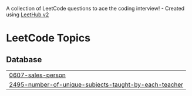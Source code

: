 A collection of LeetCode questions to ace the coding interview! - Created using [LeetHub v2](https://github.com/arunbhardwaj/LeetHub-2.0)
<!---LeetCode Topics Start-->
# LeetCode Topics
## Database
|  |
| ------- |
| [0607-sales-person](https://github.com/sai-kiran-sr/LeetCode-Problems/tree/master/0607-sales-person) |
| [2495-number-of-unique-subjects-taught-by-each-teacher](https://github.com/sai-kiran-sr/LeetCode-Problems/tree/master/2495-number-of-unique-subjects-taught-by-each-teacher) |
<!---LeetCode Topics End-->